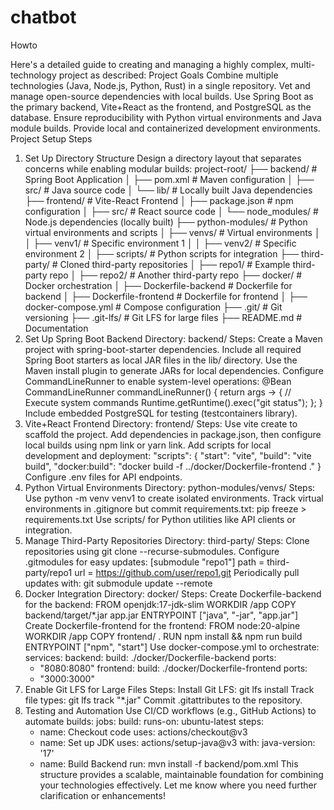 # chatbot

Howto

Here's a detailed guide to creating and managing a highly complex, multi-technology project as described:
Project Goals
Combine multiple technologies (Java, Node.js, Python, Rust) in a single repository.
Vet and manage open-source dependencies with local builds.
Use Spring Boot as the primary backend, Vite+React as the frontend, and PostgreSQL as the database.
Ensure reproducibility with Python virtual environments and Java module builds.
Provide local and containerized development environments.
Project Setup Steps
1. Set Up Directory Structure
   Design a directory layout that separates concerns while enabling modular builds:
   project-root/
   ├── backend/                        # Spring Boot Application
   │   ├── pom.xml                     # Maven configuration
   │   ├── src/                        # Java source code
   │   └── lib/                        # Locally built Java dependencies
   ├── frontend/                       # Vite-React Frontend
   │   ├── package.json                # npm configuration
   │   ├── src/                        # React source code
   │   └── node_modules/               # Node.js dependencies (locally built)
   ├── python-modules/                 # Python virtual environments and scripts
   │   ├── venvs/                      # Virtual environments
   │   │   ├── venv1/                  # Specific environment 1
   │   │   ├── venv2/                  # Specific environment 2
   │   ├── scripts/                    # Python scripts for integration
   ├── third-party/                    # Cloned third-party repositories
   │   ├── repo1/                      # Example third-party repo
   │   ├── repo2/                      # Another third-party repo
   ├── docker/                         # Docker orchestration
   │   ├── Dockerfile-backend          # Dockerfile for backend
   │   ├── Dockerfile-frontend         # Dockerfile for frontend
   │   ├── docker-compose.yml          # Compose configuration
   ├── .git/                           # Git versioning
   ├── .git-lfs/                       # Git LFS for large files
   ├── README.md                       # Documentation
2. Set Up Spring Boot Backend
   Directory: backend/
   Steps:
   Create a Maven project with spring-boot-starter dependencies.
   Include all required Spring Boot starters as local JAR files in the lib/ directory.
   Use the Maven install plugin to generate JARs for local dependencies.
   Configure CommandLineRunner to enable system-level operations:
   @Bean
   CommandLineRunner commandLineRunner() {
   return args -> {
   // Execute system commands
   Runtime.getRuntime().exec("git status");
   };
   }
   Include embedded PostgreSQL for testing (testcontainers library).
3. Vite+React Frontend
   Directory: frontend/
   Steps:
   Use vite create to scaffold the project.
   Add dependencies in package.json, then configure local builds using npm link or yarn link.
   Add scripts for local development and deployment:
   "scripts": {
   "start": "vite",
   "build": "vite build",
   "docker:build": "docker build -f ../docker/Dockerfile-frontend ."
   }
   Configure .env files for API endpoints.
4. Python Virtual Environments
   Directory: python-modules/venvs/
   Steps:
   Use python -m venv venv1 to create isolated environments.
   Track virtual environments in .gitignore but commit requirements.txt:
   pip freeze > requirements.txt
   Use scripts/ for Python utilities like API clients or integration.
5. Manage Third-Party Repositories
   Directory: third-party/
   Steps:
   Clone repositories using git clone --recurse-submodules.
   Configure .gitmodules for easy updates:
   [submodule "repo1"]
   path = third-party/repo1
   url = https://github.com/user/repo1.git
   Periodically pull updates with:
   git submodule update --remote
6. Docker Integration
   Directory: docker/
   Steps:
   Create Dockerfile-backend for the backend:
   FROM openjdk:17-jdk-slim
   WORKDIR /app
   COPY backend/target/*.jar app.jar
   ENTRYPOINT ["java", "-jar", "app.jar"]
   Create Dockerfile-frontend for the frontend:
   FROM node:20-alpine
   WORKDIR /app
   COPY frontend/ .
   RUN npm install && npm run build
   ENTRYPOINT ["npm", "start"]
   Use docker-compose.yml to orchestrate:
   services:
   backend:
   build: ./docker/Dockerfile-backend
   ports:
    - "8080:8080"
      frontend:
      build: ./docker/Dockerfile-frontend
      ports:
    - "3000:3000"
7. Enable Git LFS for Large Files
   Steps:
   Install Git LFS:
   git lfs install
   Track file types:
   git lfs track "*.jar"
   Commit .gitattributes to the repository.
8. Testing and Automation
   Use CI/CD workflows (e.g., GitHub Actions) to automate builds:
   jobs:
   build:
   runs-on: ubuntu-latest
   steps:
    - name: Checkout code
      uses: actions/checkout@v3
    - name: Set up JDK
      uses: actions/setup-java@v3
      with:
      java-version: '17'
    - name: Build Backend
      run: mvn install -f backend/pom.xml
      This structure provides a scalable, maintainable foundation for combining your technologies effectively. Let me know where you need further clarification or enhancements!
